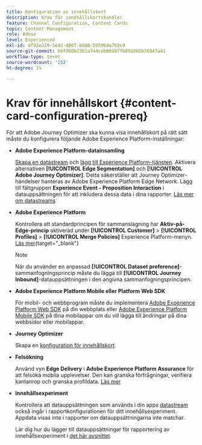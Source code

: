 ```yaml
---
title: Konfiguration av innehållskort
description: Krav för innehållskortskanaler
feature: Channel Configuration, Content Cards
topic: Content Management
role: Admin
level: Experienced
exl-id: df92e319-1e42-486f-b688-595964a762c9
source-git-commit: b6fd60b23b1a744ceb80a97fb092065b36847a41
workflow-type: tm+mt
source-wordcount: '252'
ht-degree: 1%

---
```


# Krav för innehållskort {#content-card-configuration-prereq}

För att Adobe Journey Optimizer ska kunna visa innehållskort på rätt sätt måste du konfigurera följande Adobe Experience Platform-inställningar:

* **Adobe Experience Platform-datainsamling**

  [Skapa en datastream](https://experienceleague.adobe.com/sv/docs/experience-platform/datastreams/configure) och [lägg till Experience Platform-tjänsten](https://experienceleague.adobe.com/sv/docs/experience-platform/datastreams/configure#aep). Aktivera alternativen **[!UICONTROL Edge Segmentation]** och **[!UICONTROL Adobe Journey Optimizer]**. Detta säkerställer att Journey Optimizer-händelser hanteras av Adobe Experience Platform Edge Network.
Lägg till fältgruppen **Experience Event - Proposition Interaction** i datauppsättningen för att inkludera dessa data i dina rapporter. [Läs mer om datastreams](https://experienceleague.adobe.com/sv/docs/experience-platform/datastreams/configure)

* **Adobe Experience Platform**

  Kontrollera att standardprincipen för sammanslagning har **Aktiv-på-Edge-princip** aktiverad under **[!UICONTROL Customer]** > **[!UICONTROL Profiles]** > **[!UICONTROL Merge Policies]** Experience Platform-menyn. [Läs mer](https://experienceleague.adobe.com/docs/experience-platform/profile/merge-policies/ui-guide.html?lang=sv-SE#configure){target="_blank"}

  >[!NOTE]
  >
  >När du använder en anpassad **[!UICONTROL Dataset preference]**-sammanfogningsprincip måste du lägga till **[!UICONTROL Journey Inbound]**-datauppsättningen i den angivna sammanfogningsprincipen.

* **Adobe Experience Platform Mobile eller Platform Web SDK**

  För mobil- och webbprogram måste du implementera [Adobe Experience Platform Web SDK](https://experienceleague.adobe.com/sv/docs/platform-learn/implement-web-sdk/overview) på din webbplats eller [Adobe Experience Platform Mobile SDK](https://developer.adobe.com/client-sdks/home/) på dina mobilappar om du vill lägga till ändringar på dina webbsidor eller mobilappar.

* **Journey Optimizer**

  Skapa en [konfiguration för innehållskort](#content-card-configuration).

* **Felsökning**

  Använd vyn **Edge Delivery** i **Adobe Experience Platform Assurance** för att felsöka mobila upplevelser. Den kan granska förfrågningar, verifiera kantanrop och granska profildata. [Läs mer](https://experienceleague.adobe.com/sv/docs/experience-platform/assurance/view/edge-delivery)

* **Innehållsexperiment**

  Kontrollera att datauppsättningen som används i din apps [datastream](https://experienceleague.adobe.com/sv/docs/experience-platform/datastreams/overview#_blank) också ingår i rapportkonfigurationen för ditt innehållsexperiment. Appdata visas inte i rapporter om datauppsättningarna inte matchar.

  Lär dig hur du lägger till datauppsättningar för rapportering av innehållsexperiment i [det här avsnittet](../reports/reporting-configuration.md).
